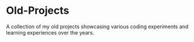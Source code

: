 # Old-Projects
A collection of my old projects showcasing various coding experiments and learning experiences over the years.
